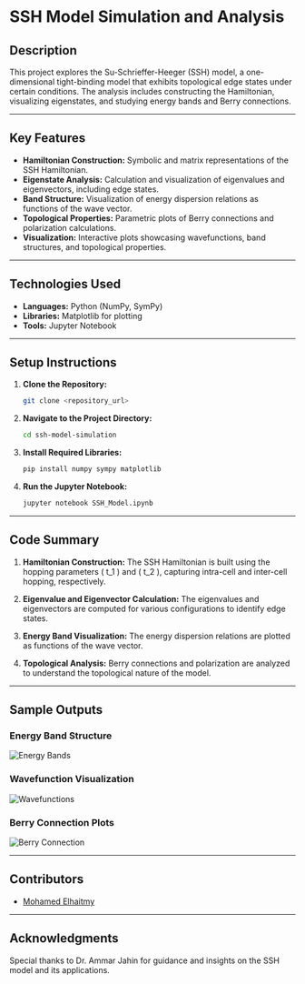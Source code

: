 # SSH Model Simulation and Analysis

## **Description**
This project explores the Su-Schrieffer-Heeger (SSH) model, a one-dimensional tight-binding model that exhibits topological edge states under certain conditions. The analysis includes constructing the Hamiltonian, visualizing eigenstates, and studying energy bands and Berry connections.

---

## **Key Features**
- **Hamiltonian Construction:** Symbolic and matrix representations of the SSH Hamiltonian.
- **Eigenstate Analysis:** Calculation and visualization of eigenvalues and eigenvectors, including edge states.
- **Band Structure:** Visualization of energy dispersion relations as functions of the wave vector.
- **Topological Properties:** Parametric plots of Berry connections and polarization calculations.
- **Visualization:** Interactive plots showcasing wavefunctions, band structures, and topological properties.

---

## **Technologies Used**
- **Languages:** Python (NumPy, SymPy)
- **Libraries:** Matplotlib for plotting
- **Tools:** Jupyter Notebook

---

## **Setup Instructions**

1. **Clone the Repository:**
   ```bash
   git clone <repository_url>
   ```

2. **Navigate to the Project Directory:**
   ```bash
   cd ssh-model-simulation
   ```

3. **Install Required Libraries:**
   ```bash
   pip install numpy sympy matplotlib
   ```

4. **Run the Jupyter Notebook:**
   ```bash
   jupyter notebook SSH_Model.ipynb
   ```

---

## **Code Summary**

1. **Hamiltonian Construction:**
   The SSH Hamiltonian is built using the hopping parameters \( t_1 \) and \( t_2 \), capturing intra-cell and inter-cell hopping, respectively.

2. **Eigenvalue and Eigenvector Calculation:**
   The eigenvalues and eigenvectors are computed for various configurations to identify edge states.

3. **Energy Band Visualization:**
   The energy dispersion relations are plotted as functions of the wave vector.

4. **Topological Analysis:**
   Berry connections and polarization are analyzed to understand the topological nature of the model.

---

## **Sample Outputs**

### **Energy Band Structure**
![Energy Bands](images/energy_bands.png)

### **Wavefunction Visualization**
![Wavefunctions](images/wavefunctions.png)

### **Berry Connection Plots**
![Berry Connection](images/berry_connection.png)

---

## **Contributors**
- [Mohamed Elhaitmy](https://github.com/ezz314)

---

## **Acknowledgments**
Special thanks to Dr. Ammar Jahin for guidance and insights on the SSH model and its applications.
